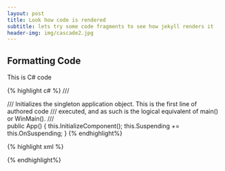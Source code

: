 ```yaml
---
layout: post
title: Look how code is rendered
subtitle: lets try some code fragments to see how jekyll renders it
header-img: img/cascade2.jpg
---
```


Formatting Code
---------------

This is C# code

{% highlight c# %}
/// <summary>
/// Initializes the singleton application object.  This is the first line of authored code
/// executed, and as such is the logical equivalent of main() or WinMain().
/// </summary>
public App()
{
    this.InitializeComponent();
    this.Suspending += this.OnSuspending;
}
{% endhighlight%}

{% highlight xml %}
<Application
    x:Class="App1.App"
    xmlns="http://schemas.microsoft.com/winfx/2006/xaml/presentation"
    xmlns:x="http://schemas.microsoft.com/winfx/2006/xaml"
    xmlns:local="using:App1">

</Application>

{% endhighlight%}
